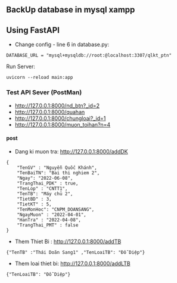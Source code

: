 ## BackUp database in mysql xampp

## Using FastAPI

* Change config - line 6 in database.py:
```
DATABASE_URL = "mysql+mysqldb://root:@localhost:3307/qlkt_ptn"
```
Run Server:
```
uvicorn --reload main:app
```
### Test API Sever (PostMan)
- http://127.0.0.1:8000/nd_btn?_id=2
- http://127.0.0.1:8000/quahan
- http://127.0.0.1:8000/chungloai?_id=1
- http://127.0.0.1:8000/muon_toihan?n=4

#### post
* Dang ki muon tra: http://127.0.0.1:8000/addDK
```
{
    "TenGV" : "Nguyễn Quốc Khánh",
    "TenBaiTN": "Bai thi nghiem 2",
    "Ngay": "2022-06-08",
    "TrangThai_PDK" : true,
    "TenLop" : "CNTT1",
    "TenTB": "Máy chủ 2",
    "TietBD" : 3,
    "TietKT" : 5,
    "TenMonHoc": "CNPM_DOANSANG",
    "NgayMuon" : "2022-04-01",
    "HanTra" : "2022-04-08",
    "TrangThai_PMT" : false
}
```
* Them Thiet Bi : http://127.0.0.1:8000/addTB
```
{"TenTB" :"Thái Doãn Sang1" ,"TenLoaiTB": "Đỗ Diệp"}
```
* Them loai thiet bi: http://127.0.0.1:8000/addLTB
```
{"TenLoaiTB": "Đỗ Diệp"}
```
